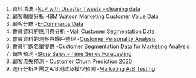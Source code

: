 1. 資料清洗 -[NLP with Disaster Tweets - cleaning data](https://www.kaggle.com/datasets/vbmokin/nlp-with-disaster-tweets-cleaning-data)
2. 顧客輪廓分析 -[IBM Watson Marketing Customer Value Data](https://www.kaggle.com/datasets/pankajjsh06/ibm-watson-marketing-customer-value-data)
3. 顧客分群 -[E-Commerce Data](https://www.kaggle.com/datasets/carrie1/ecommerce-data)
4. 會員資料的應用與分析 -[Mall Customer Segmentation Data](https://www.kaggle.com/datasets/vjchoudhary7/customer-segmentation-tutorial-in-python/code)
5. 會員資料的洞察與歸戶整理 -[Customer Personality Analysis](https://github.com/g-aditi/customer-personality-analysis?tab=readme-ov-file)
6. 會員行銷名單提供  -[Customer Segmentation Data for Marketing Analysis](https://www.kaggle.com/datasets/fahmidachowdhury/customer-segmentation-data-for-marketing-analysis)
7. 銷售預測 -[Store Sales - Time Series Forecasting](https://www.kaggle.com/competitions/store-sales-time-series-forecasting/overview)
8. 顧客流失預測  - [Customer Churn Prediction 2020](https://www.kaggle.com/competitions/customer-churn-prediction-2020/data)
9. 進行分析所需之A/B測試及模型預測 -[Marketing A/B Testing](https://www.kaggle.com/datasets/faviovaz/marketing-ab-testing) 
